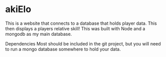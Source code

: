 # akiElo

This is a website that connects to a database that holds player data.  This then displays a players relative skill!  This was built with Node and a mongodb as my main database.

Dependencies
Most should be included in the git project, but you will need to run a mongo database somewhere to hold your data.  
